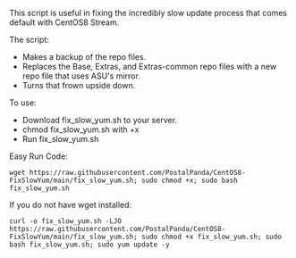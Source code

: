 This script is useful in fixing the incredibly slow update process that comes default with CentOS8 Stream.

The script:
- Makes a backup of the repo files.
- Replaces the Base, Extras, and Extras-common repo files with a new repo file that uses ASU's mirror.
- Turns that frown upside down.

To use:
- Download fix_slow_yum.sh to your server.
- chmod fix_slow_yum.sh with +x
- Run fix_slow_yum.sh

Easy Run Code:

```
wget https://raw.githubusercontent.com/PostalPanda/CentOS8-FixSlowYum/main/fix_slow_yum.sh; sudo chmod +x; sudo bash fix_slow_yum.sh
```

If you do not have wget installed:

```
curl -o fix_slow_yum.sh -LJO https://raw.githubusercontent.com/PostalPanda/CentOS8-FixSlowYum/main/fix_slow_yum.sh; sudo chmod +x fix_slow_yum.sh; sudo bash fix_slow_yum.sh; sudo yum update -y
```

